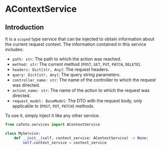 # AContextService

## Introduction

It is a `scoped` type service that can be injected to obtain information about the current request context. The information contained in this service includes:

- `path: str`: The path to which the action was reached.
- `method: str`: The current method (`POST`, `GET`, `PUT`, `PATCH`, `DELETE`).
- `headers: Dict[str, Any]`: The request headers.
- `query: Dict[str, Any]`: The query string parameters.
- `controller_name: str`: The name of the controller to which the request was directed.
- `action_name: str`: The name of the action to which the request was directed.
- `request_model: BaseModel`: The DTO with the request body, only applicable to (`POST`, `PUT`, `PATCH`) methods.

To use it, simply inject it like any other service.

```python
from cafeto.services import AContextService

class MyService:
    def __init__(self, context_service: AContextService) -> None:
        self.context_service = context_service
```